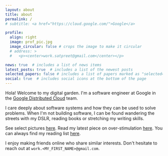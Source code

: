 ```yaml
---
layout: about
title: about
permalink: /
# subtitle: <a href="https://cloud.google.com/">Google</a>

profile:
  align: right
  image: prof_pic.jpg
  image_circular: false # crops the image to make it circular
  # address: >
  #   <p><center>work.satpreet@gmail.com</center></p>

news: true  # includes a list of news items
latest_posts: true  # includes a list of the newest posts
selected_papers: false # includes a list of papers marked as "selected={true}"
social: true  # includes social icons at the bottom of the page
---
```



Hola! Welcome to my digital garden. I'm a software engineer at Google in the [Google Distributed Cloud](https://cloud.google.com/distributed-cloud) team.

I care deeply about software systems and how they can be used to solve problems. When I'm not building software, I can be found wandering the streets with my DSLR, reading books or stretching my writing skills.

See select pictures [here](/blog/2025/gallery). Read my latest piece on over-stimulation [here](/blog/2025/the-messiah-of-empty-highs). You can always find my reading list [here](https://www.goodreads.com/review/list/116660458-satpreet?ref=nav_mybooks&shelf=read).

I enjoy making friends online who share similar interests. Don't hesitate to reach out at `work.<MY_FIRST_NAME>@gmail.com`.


<!-- 
Put your address / P.O. box / other info right below your picture. You can also disable any of these elements by editing `profile` property of the YAML header of your `_pages/about.md`. Edit `_bibliography/papers.bib` and Jekyll will render your [publications page](/al-folio/publications/) automatically. -->
<!-- 
Link to your social media connections, too. This theme is set up to use [Font Awesome icons](http://fortawesome.github.io/Font-Awesome/) and [Academicons](https://jpswalsh.github.io/academicons/), like the ones below. Add your Facebook, Twitter, LinkedIn, Google Scholar, or just disable all of them. -->

